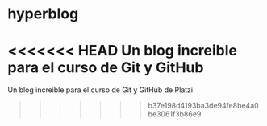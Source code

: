 # hyperblog
<<<<<<< HEAD
Un blog increible para el curso de Git y GitHub
=======
Un blog increible para el curso de Git y GitHub de Platzi
>>>>>>> b37e198d4193ba3de94fe8be4a0be3061f3b86e9
